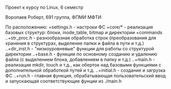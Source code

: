 Проект к курсу по Linux, 6 семестр

Воропаев Роберт, 691 группа, ФПМИ МФТИ

По расположению:
+settings.h  - настроки ФС
+core/* - реализация базовых структур: блоки, inode_table, bitmap и директории
+commands
..+str_proc.h - разнообразная обработка строк (преобразования для хранения в структурах, выделение папки и файла в пути и т.д.)
..+dir_inst.h - "низкоуровневые" функции для работы со структурой директории
..+base.h - функции по основному созданию и удалению файла (с выделением блока, добавлением в папку и т.д.)
..+main.h - реализация mkdir, touch и т.д., как оберток над базовыми функциями с дополнительной обработкой путей и т.д.
..+initial.h - создание и загрузка ФС
..+run.h - главная функция, обрабатывающая пользовательский ввод и запускающая соответствующие фунции из ./main.h
